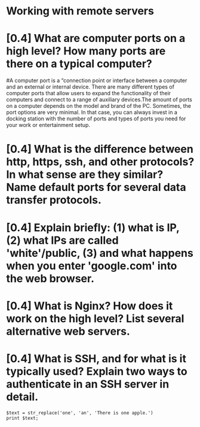 # Working with remote servers
# [0.4] What are computer ports on a high level? How many ports are there on a typical computer?
#A computer port is a “connection point or interface between a computer and an external or internal device. There are many different types of computer ports that allow users to expand the functionality of their computers and connect to a range of auxiliary devices.The amount of ports on a computer depends on the model and brand of the PC. Sometimes, the port options are very minimal. In that case, you can always invest in a docking station with the number of ports and types of ports you need for your work or entertainment setup.
# [0.4] What is the difference between http, https, ssh, and other protocols? In what sense are they similar? Name default ports for several data transfer protocols.
# [0.4] Explain briefly: (1) what is IP, (2) what IPs are called 'white'/public, (3) and what happens when you enter 'google.com' into the web browser.
# [0.4] What is Nginx? How does it work on the high level? List several alternative web servers.
# [0.4] What is SSH, and for what is it typically used? Explain two ways to authenticate in an SSH server in detail.
```
$text = str_replace('one', 'an', 'There is one apple.')
print $text;
```
